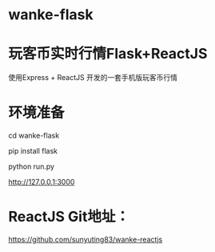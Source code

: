 # wanke-flask
# 玩客币实时行情Flask+ReactJS 

使用Express + ReactJS 开发的一套手机版玩客币行情

# 环境准备

cd wanke-flask

pip install flask

python run.py

http://127.0.0.1:3000

# ReactJS Git地址：

https://github.com/sunyuting83/wanke-reactjs
